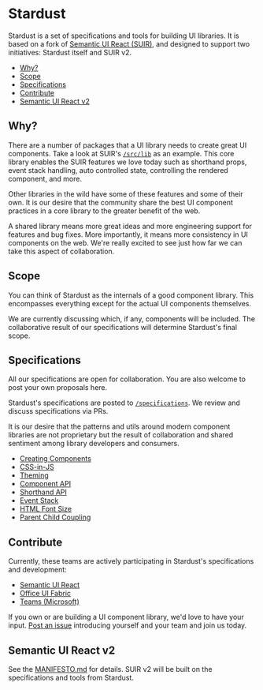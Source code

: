 # Stardust

Stardust is a set of specifications and tools for building UI libraries. It is based on a fork of [Semantic UI React (SUIR)][200], and designed to support two initiatives: Stardust itself and SUIR v2.

<!-- START doctoc generated TOC please keep comment here to allow auto update -->
<!-- DON'T EDIT THIS SECTION, INSTEAD RE-RUN doctoc TO UPDATE -->


- [Why?](#why)
- [Scope](#scope)
- [Specifications](#specifications)
- [Contribute](#contribute)
- [Semantic UI React v2](#semantic-ui-react-v2)

<!-- END doctoc generated TOC please keep comment here to allow auto update -->

## Why?

There are a number of packages that a UI library needs to create great UI components. Take a look at SUIR's [`/src/lib`][201] as an example. This core library enables the SUIR features we love today such as shorthand props, event stack handling, auto controlled state, controlling the rendered component, and more.

Other libraries in the wild have some of these features and some of their own. It is our desire that the community share the best UI component practices in a core library to the greater benefit of the web.

A shared library means more great ideas and more engineering support for features and bug fixes. More importantly, it means more consistency in UI components on the web. We're really excited to see just how far we can take this aspect of collaboration.

## Scope

You can think of Stardust as the internals of a good component library. This encompasses everything except for the actual UI components themselves.

We are currently discussing which, if any, components will be included. The collaborative result of our specifications will determine Stardust's final scope.

## Specifications

All our specifications are open for collaboration. You are also welcome to post your own proposals here.

Stardust's specifications are posted to [`/specifications`][100]. We review and discuss specifications via PRs.

It is our desire that the patterns and utils around modern component libraries are not proprietary but the result of collaboration and shared sentiment among library developers and consumers.

- [Creating Components][101]
- [CSS-in-JS][102]
- [Theming][103]
- [Component API][104]
- [Shorthand API][105]
- [Event Stack][106]
- [HTML Font Size][107]
- [Parent Child Coupling][108]

## Contribute

Currently, these teams are actively participating in Stardust's specifications and development:

- [Semantic UI React][200]
- [Office UI Fabric][300]
- [Teams (Microsoft)][301]

If you own or are building a UI component library, we'd love to have your input. [Post an issue][2] introducing yourself and your team and join us today.

## Semantic UI React v2

See the [MANIFESTO.md][1] for details. SUIR v2 will be built on the specifications and tools from Stardust.

<!-- REPO -->
[1]: https://github.com/stardust-ui/react/blob/master/MANIFESTO.md
[2]: https://github.com/stardust-ui/react/issues/new/choose
[3]: https://github.com/stardust-ui/react/.github/CONTRIBUTING.md

<!-- SPECIFICATIONS -->
[100]: https://github.com/stardust-ui/react/tree/master/specifications
[101]: https://github.com/stardust-ui/react/tree/master/specifications/creating-components.md
[102]: https://github.com/stardust-ui/react/tree/master/specifications/css-in-js.md
[103]: https://github.com/stardust-ui/react/tree/master/specifications/theming.md
[104]: https://github.com/stardust-ui/react/tree/master/specifications/component-api.md
[105]: https://github.com/stardust-ui/react/tree/master/specifications/shorthand-api.md
[106]: https://github.com/stardust-ui/react/tree/master/specifications/event-stack.md
[107]: https://github.com/stardust-ui/react/tree/master/specifications/html-font-size.md
[108]: https://github.com/stardust-ui/react/tree/master/specifications/parent-child-couplnig.md

<!-- SUIR -->
[200]: https://github.com/Semantic-Org/Semantic-UI-React
[201]: https://github.com/Semantic-Org/Semantic-UI-React/tree/master/src/lib

<!-- EXTERNAL -->
[300]: https://developer.microsoft.com/en-us/fabric
[301]: https://products.office.com/en-US/microsoft-teams/group-chat-software

